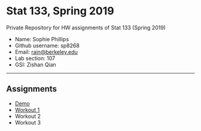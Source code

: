 # Stat 133, Spring 2019

Private Repository for HW assignments of Stat 133 (Spring 2019)

- Name: Sophie Phillips
- Github username: sp8268
- Email: rain@berkeley.edu
- Lab section: 107
- GSI: Zishan Qian

-----

## Assignments

- [Demo](demo)
- [Workout 1](workout1)
- Workout 2
- Workout 3


